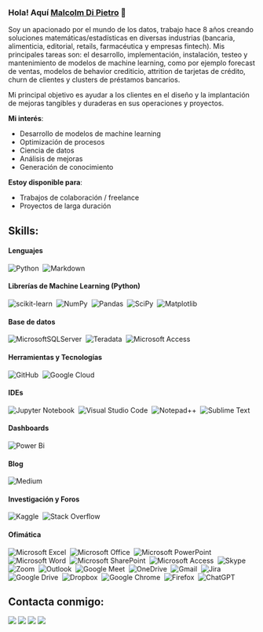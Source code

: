 ### Hola! Aquí [Malcolm Di Pietro](https://malcolmdpc.github.io) 👋

Soy un apacionado por el mundo de los datos, trabajo hace 8 años creando soluciones matemáticas/estadísticas en diversas industrias (bancaria, alimenticia, editorial, retails, farmacéutica y empresas fintech).
Mis principales tareas son: el desarrollo, implementación, instalación, testeo y mantenimiento de modelos de machine learning, como por ejemplo forecast de ventas, modelos de behavior crediticio, attrition de tarjetas de crédito, churn de clientes y clusters de préstamos bancarios.

Mi principal objetivo es ayudar a los clientes en el diseño y la implantación de mejoras tangibles y duraderas en sus operaciones y proyectos.



**Mi interés**:
- Desarrollo de modelos de machine learning
- Optimización de procesos
- Ciencia de datos
- Análisis de mejoras
- Generación de conocimiento

 **Estoy disponible para**:

- Trabajos de colaboración / freelance
- Proyectos de larga duración

## Skills:

#### Lenguajes

![Python](https://img.shields.io/badge/Python-3776AB?style=for-the-badge&logo=python&logoColor=white)&nbsp;
![Markdown](https://img.shields.io/badge/markdown-%23000000.svg?style=for-the-badge&logo=markdown&logoColor=white)

#### Librerías de Machine Learning (Python)

![scikit-learn](https://img.shields.io/badge/scikit--learn-%23F7931E.svg?style=for-the-badge&logo=scikit-learn&logoColor=white)&nbsp;
![NumPy](https://img.shields.io/badge/numpy-%23013243.svg?style=for-the-badge&logo=numpy&logoColor=white)&nbsp;
![Pandas](https://img.shields.io/badge/pandas-%23150458.svg?style=for-the-badge&logo=pandas&logoColor=white)&nbsp;
![SciPy](https://img.shields.io/badge/SciPy-%230C55A5.svg?style=for-the-badge&logo=scipy&logoColor=%white)&nbsp;
![Matplotlib](https://img.shields.io/badge/Matplotlib-%23ffffff.svg?tyle=for-the-badge&logo=Matplotlib&logoColor=black)

#### Base de datos

![MicrosoftSQLServer](https://img.shields.io/badge/Microsoft%20SQL%20Server-CC2927?style=for-the-badge&logo=microsoft%20sql%20server&logoColor=white)&nbsp;
![Teradata](https://img.shields.io/badge/Teradata-F37440?style=for-the-badge&logo=teradata&logoColor=white)&nbsp;
![Microsoft Access](https://img.shields.io/badge/Microsoft_Access-A4373A?style=for-the-badge&logo=microsoft-access&logoColor=white)

#### Herramientas y Tecnologías

![GitHub](https://img.shields.io/badge/github-%23121011.svg?style=for-the-badge&logo=github&logoColor=white)&nbsp;
![Google Cloud](https://img.shields.io/badge/Google_Cloud-4285F4?style=flat&logo=google-cloud&logoColor=white)&nbsp;

#### IDEs

![Jupyter Notebook](https://img.shields.io/badge/jupyter-%23FA0F00.svg?style=for-the-badge&logo=jupyter&logoColor=white)&nbsp;
![Visual Studio Code](https://img.shields.io/badge/Visual%20Studio%20Code-0078d7.svg?style=for-the-badge&logo=visual-studio-code&logoColor=white)&nbsp;
![Notepad++](https://img.shields.io/badge/Notepad++-90E59A.svg?style=for-the-badge&logo=notepad%2b%2b&logoColor=black)&nbsp;
![Sublime Text](https://img.shields.io/badge/sublime_text-%23575757.svg?style=for-the-badge&logo=sublime-text&logoColor=important)

#### Dashboards

![Power Bi](https://img.shields.io/badge/power_bi-F2C811?style=for-the-badge&logo=powerbi&logoColor=black)

#### Blog

![Medium](https://img.shields.io/badge/Medium-12100E?style=for-the-badge&logo=medium&logoColor=white)

#### Investigación y Foros

![Kaggle](https://img.shields.io/badge/Kaggle-035a7d?style=for-the-badge&logo=kaggle&logoColor=white)&nbsp;
![Stack Overflow](https://img.shields.io/badge/-Stackoverflow-FE7A16?style=for-the-badge&logo=stack-overflow&logoColor=white)

#### Ofimática

![Microsoft Excel](https://img.shields.io/badge/Microsoft_Excel-217346?style=for-the-badge&logo=microsoft-excel&logoColor=white)&nbsp;
![Microsoft Office](https://img.shields.io/badge/Microsoft_Office-D83B01?style=for-the-badge&logo=microsoft-office&logoColor=white)&nbsp;
![Microsoft PowerPoint](https://img.shields.io/badge/Microsoft_PowerPoint-B7472A?style=for-the-badge&logo=microsoft-powerpoint&logoColor=white)&nbsp;
![Microsoft Word](https://img.shields.io/badge/Microsoft_Word-2B579A?style=for-the-badge&logo=microsoft-word&logoColor=white)&nbsp;
![Microsoft SharePoint ](https://img.shields.io/badge/Microsoft_SharePoint-0078D4?style=for-the-badge&logo=microsoft-sharepoint&logoColor=white)&nbsp;
![Microsoft Access](https://img.shields.io/badge/Microsoft_Access-A4373A?style=for-the-badge&logo=microsoft-access&logoColor=white)&nbsp;
![Skype](https://img.shields.io/badge/Skype-%2300AFF0.svg?style=for-the-badge&logo=Skype&logoColor=white)&nbsp;
![Zoom](https://img.shields.io/badge/Zoom-2D8CFF?style=for-the-badge&logo=zoom&logoColor=white)&nbsp;
![Outlook](https://img.shields.io/badge/Microsoft_Outlook-0078D4?style=for-the-badge&logo=microsoft-outlook&logoColor=white)&nbsp;
![Google Meet](https://img.shields.io/badge/Google%20Meet-00897B?style=for-the-badge&logo=google-meet&logoColor=white)&nbsp;
![OneDrive](https://img.shields.io/badge/OneDrive-white?style=for-the-badge&logo=Microsoft%20OneDrive&logoColor=0078D4)&nbsp;
![Gmail](https://img.shields.io/badge/Gmail-D14836?style=for-the-badge&logo=gmail&logoColor=white)&nbsp;
![Jira](https://img.shields.io/badge/jira-%230A0FFF.svg?style=for-the-badge&logo=jira&logoColor=white)&nbsp;
![Google Drive](https://img.shields.io/badge/Google%20Drive-4285F4?style=for-the-badge&logo=googledrive&logoColor=white)&nbsp;
![Dropbox](https://img.shields.io/badge/Dropbox-%233B4D98.svg?style=for-the-badge&logo=Dropbox&logoColor=white)&nbsp;
![Google Chrome](https://img.shields.io/badge/Google%20Chrome-4285F4?style=for-the-badge&logo=GoogleChrome&logoColor=white)&nbsp;
![Firefox](https://img.shields.io/badge/Firefox-FF7139?style=for-the-badge&logo=Firefox-Browser&logoColor=white)&nbsp;
![ChatGPT](https://img.shields.io/badge/chatGPT-74aa9c?style=for-the-badge&logo=openai&logoColor=white)

## Contacta conmigo:

<p align = "center">

[<img src="https://img.shields.io/badge/kaggle-%2312100E.svg?&style=for-the-badge&logo=kaggle&logoColor=white&color=black" />](https://www.kaggle.com/mbadpc)
[<img src ="https://img.shields.io/badge/website-%23.svg?&style=for-the-badge&logo=www&logoColor=white%22&color=black">](https://malcolmdpc.github.io)
[<img src="https://img.shields.io/badge/linkedin-%2312100E.svg?&style=for-the-badge&logo=linkedin&logoColor=white&color=black" />](https://www.linkedin.com/in/malcolmdpc/)
[<img src="https://img.shields.io/badge/medium-%2312100E.svg?&style=for-the-badge&logo=medium&logoColor=white&color=black" />](https://medium.com/@malcolmdpc)
</p>


<!--
**malcolmdpc/malcolmdpc** is a ✨ _special_ ✨ repository because its `README.md` (this file) appears on your GitHub profile.

Here are some ideas to get you started:

- 🔭 I’m currently working on ...
- 🌱 I’m currently learning ...
- 👯 I’m looking to collaborate on ...
- 🤔 I’m looking for help with ...
- 💬 Ask me about ...
- 📫 How to reach me: ...
- 😄 Pronouns: ...
- ⚡ Fun fact: ...
-->
